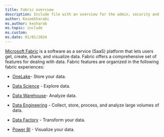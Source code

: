 ```yaml
---
title: Fabric overview
description: Include file with an overview for the admin, security and governance and compliance articles.
author: KesemSharabi
ms.author: kesharab
ms.topic: include
ms.custom: 
ms.date: 01/01/2024
---
```

[Microsoft Fabric](../get-started/microsoft-fabric-overview.md) is a software as a service (SaaS) platform that lets users get, create, share, and visualize data. Fabric offers a comprehensive set of features for dealing with data. Fabric features are organized in the following fabric experiences:

* [OneLake](../onelake/onelake-overview.md)- Store your data.

* [Data Science](../data-science/data-science-overview.md) - Explore data.

* [Data Warehouse](../data-warehouse/data-warehousing.md)- Analyze data.

* [Data Engineering](../data-engineering/data-engineering-overview.md) - Collect, store, process, and analyze large volumes of data.

* [Data Factory](../data-factory/data-factory-overview.md) - Transform your data.

* [Power BI](/power-bi/fundamentals/power-bi-overview) - Visualize your data.
